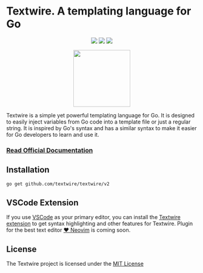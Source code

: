 # Textwire. A templating language for Go

<p align="center">
<a href="https://github.com/textwire/textwire/actions/workflows/go.yml"><img src="https://github.com/textwire/textwire/actions/workflows/go.yml/badge.svg"></a>
<a href="https://goreportcard.com/report/github.com/textwire/textwire"><img src="https://goreportcard.com/badge/github.com/textwire/textwire"></a>
<a href="https://github.com/textwire/textwire/blob/main/LICENSE"><img src="https://img.shields.io/badge/License-MIT-yellow.svg"></a>
</p>

<p align="center"><img src="https://textwire.github.io/img/logo.png" width="150" height="150" /></p>

Textwire is a simple yet powerful templating language for Go. It is designed to easily inject variables from Go code into a template file or just a regular string. It is inspired by Go's syntax and has a similar syntax to make it easier for Go developers to learn and use it.

### [Read Official Documentation](https://textwire.github.io)

## Installation

```bash
go get github.com/textwire/textwire/v2
```

## VSCode Extension
If you use [VSCode](https://code.visualstudio.com/) as your primary editor, you can install the [Textwire extension](https://marketplace.visualstudio.com/items?itemName=SerhiiCho.textwire) to get syntax highlighting and other features for Textwire. Plugin for the best text editor [❤️ Neovim](https://neovim.io/) is coming soon.

## License
The Textwire project is licensed under the [MIT License](https://github.com/textwire/textwire/blob/main/LICENSE)
